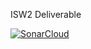 ISW2 Deliverable

[![SonarCloud](https://sonarcloud.io/images/project_badges/sonarcloud-orange.svg)](https://sonarcloud.io/summary/new_code?id=AndreaPepe_SyncopeDataMining)